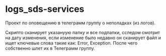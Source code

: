 # logs_sds-services
Проект по оповещению в телеграмм группу о неполадках (из логов).

Скрипто сканирует указануую папку и все подпапки, сследом смотрит на дату изменения, если изменение было недавно он сканирует файл и ищет ключевые слова такие как: Error, Exception.
После чего собственно шлет их в Телеграмм группу.
